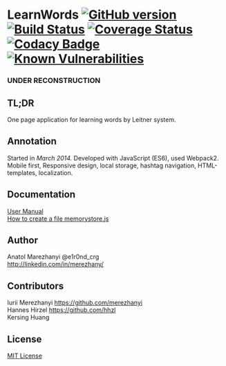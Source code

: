 # LearnWords [![GitHub version](https://badge.fury.io/gh/e1r0nd%2FLearnWords.svg)](https://badge.fury.io/gh/e1r0nd%2FLearnWords) [![Build Status](https://travis-ci.org/e1r0nd/LearnWords.svg?branch=master)](https://travis-ci.org/e1r0nd/LearnWords) [![Coverage Status](https://coveralls.io/repos/github/e1r0nd/LearnWords/badge.svg?branch=master)](https://coveralls.io/github/e1r0nd/LearnWords?branch=master) [![Codacy Badge](https://api.codacy.com/project/badge/Grade/4f4f07b48bbd4f2180c25a69255519b0)](https://www.codacy.com/app/e1r0nd-crg/LearnWords?utm_source=github.com&amp;utm_medium=referral&amp;utm_content=e1r0nd/LearnWords&amp;utm_campaign=Badge_Grade) [![Known Vulnerabilities](https://snyk.io/test/github/e1r0nd/learnwords/badge.svg)](https://snyk.io/test/github/e1r0nd/learnwords)

### UNDER RECONSTRUCTION

## TL;DR
One page application for learning words by Leitner system.

## Annotation
Started in *March 2014.* Developed with JavaScript (ES6), used Webpack2. Mobile first, Responsive design, local storage, hashtag navigation, HTML-templates, localization.

## Documentation
[User Manual](docs/UserManual.md)<br>
[How to create a file memorystore.js](docs/AboutMemorystore.md)

## Author
Anatol Marezhanyi @e1r0nd_crg<br>
http://linkedin.com/in/merezhany/<br>

## Contributors
Iurii Merezhanyi https://github.com/merezhanyi<br>
Hannes Hirzel https://github.com/hhzl<br>
Kersing Huang

## License
[MIT License](LICENSE.md) 
